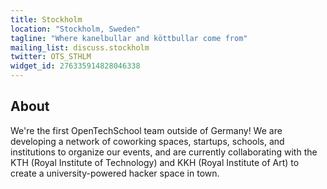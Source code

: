 ```yaml
---
title: Stockholm
location: "Stockholm, Sweden"
tagline: "Where kanelbullar and köttbullar come from"
mailing_list: discuss.stockholm
twitter: OTS_STHLM
widget_id: 276335914828046338
---
```


## About

We're the first OpenTechSchool team outside of Germany! We are developing
a network of coworking spaces, startups, schools, and institutions to
organize our events, and are currently collaborating with the KTH
(Royal Institute of Technology) and KKH (Royal Institute of Art) to
create a university-powered hacker space in town.
